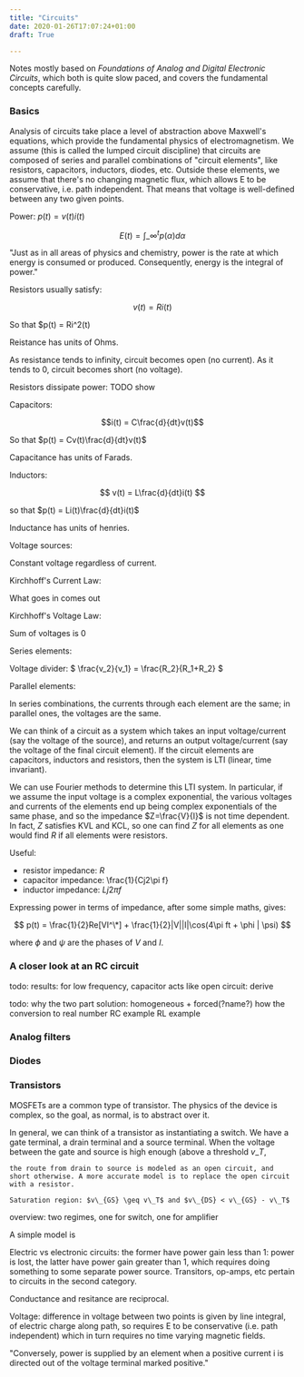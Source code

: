 ```yaml
---
title: "Circuits"
date: 2020-01-26T17:07:24+01:00
draft: True

---
```


<script type="text/javascript" async
  src="https://cdn.mathjax.org/mathjax/latest/MathJax.js?config=TeX-AMS-MML_HTMLorMML">
  MathJax.Hub.Config({
  tex2jax: {
    inlineMath: [['$','$'], ['\\(','\\)']],
    displayMath: [['$$','$$']],
    processEscapes: true,
    processEnvironments: true,
    skipTags: ['script', 'noscript', 'style', 'textarea', 'pre'],
    TeX: { equationNumbers: { autoNumber: "AMS" },
         extensions: ["AMSmath.js", "AMSsymbols.js"] }
  }
  });
  MathJax.Hub.Queue(function() {
    // Fix <code> tags after MathJax finishes running. This is a
    // hack to overcome a shortcoming of Markdown. Discussion at
    // https://github.com/mojombo/jekyll/issues/199
    var all = MathJax.Hub.getAllJax(), i;
    for(i = 0; i < all.length; i += 1) {
        all[i].SourceElement().parentNode.className += ' has-jax';
    }
  });

  MathJax.Hub.Config({
  // Autonumbering by mathjax
  TeX: { equationNumbers: { autoNumber: "AMS" } }
  });

</script>


$\newcommand{\R}{\mathbb{R}}$
$\newcommand{\C}{\mathbb{C}}$
$\newcommand{\N}{\mathbb{N}}$
$\newcommand{\Z}{\mathbb{Z}}$

Notes mostly based on *Foundations of Analog and Digital Electronic Circuits*, which both is quite slow paced, and covers the fundamental concepts carefully.

### Basics

Analysis of circuits take place a level of abstraction above Maxwell's equations, which provide the fundamental physics of electromagnetism. We assume (this is called the lumped circuit discipline) that circuits are composed of series and parallel combinations of "circuit elements", like resistors, capacitors, inductors, diodes, etc. Outside these elements, we assume that there's no changing magnetic flux, which allows E to be conservative, i.e. path independent. That means that voltage is well-defined between any two given points.


Power: $p(t) = v(t)i(t)$

$$E(t) = \int\_{\infty}^t p(\alpha)d\alpha$$

"Just as in all areas of physics and chemistry, power is the rate at which energy is
consumed or produced. Consequently, energy is the integral of power."

Resistors usually satisfy:

$$ v(t) = Ri(t) $$

So that $p(t) = Ri^2(t)

Reistance has units of Ohms.

As resistance tends to infinity, circuit becomes open (no current). As it tends to $0$, circuit becomes short (no voltage).

Resistors dissipate power: TODO show

Capacitors:

$$i(t) = C\frac{d}{dt}v(t)$$

So that $p(t) = Cv(t)\frac{d}{dt}v(t)$

Capacitance has units of Farads.

Inductors:

$$ v(t) = L\frac{d}{dt}i(t) $$

so that $p(t) = Li(t)\frac{d}{dt}i(t)$

Inductance has units of henries.

Voltage sources:

Constant voltage regardless of current.

Kirchhoff's Current Law:

What goes in comes out

Kirchhoff's Voltage Law:

Sum of voltages is 0

Series elements:

Voltage divider: $ \frac{v_2}{v_1} = \frac{R_2}{R_1+R_2} $

Parallel elements:



In series combinations, the
currents through each element are the same; in parallel ones, the voltages are the same.


We can think of a circuit as a system which takes an input voltage/current (say the voltage of the source), and returns an output voltage/current (say the voltage of the final circuit element). If the circuit elements are capacitors, inductors and resistors, then the system is LTI (linear, time invariant).


We can use Fourier methods to determine this LTI system. In particular, if we assume the input voltage is a complex exponential, the various voltages and currents of the elements end up being complex exponentials of the same phase, and so the impedance $Z=\frac{V}{I}$ is not time dependent. In fact, $Z$ satisfies KVL and KCL, so one can find $Z$ for all elements as one would find $R$ if all elements were resistors.

Useful:

- resistor impedance: $R$
- capacitor impedance: \frac{1}{Cj2\pi f}
- inductor impedance: $Lj2\pi f$

Expressing power in terms of impedance, after some simple maths, gives:

$$ p(t) = \frac{1}{2}Re[VI^\*] + \frac{1}{2}|V||I|\cos(4\pi ft + \phi | \psi) $$

where $\phi$ and $\psi$ are the phases of $V$ and $I$.

### A closer look at an RC circuit

todo: results: for low frequency, capacitor acts like open circuit: derive

todo: 	why the two part solution: homogeneous + forced(?name?)
		how the conversion to real number
		RC example
		RL example

### Analog filters


### Diodes

### Transistors

MOSFETs are a common type of transistor. The physics of the device is complex, so the goal, as normal, is to abstract over it.

In general, we can think of a transistor as instantiating a switch. We have a gate terminal, a drain terminal and a source terminal. When the voltage between the gate and source is high enough (above a threshold $v\_T$,

	the route from drain to source is modeled as an open circuit, and short otherwise. A more accurate model is to replace the open circuit with a resistor.

	Saturation region: $v\_{GS} \geq v\_T$ and $v\_{DS} < v\_{GS} - v\_T$

overview: two regimes, one for switch, one for amplifier


A simple model is


Electric vs electronic circuits: the former have power gain less than 1: power is lost, the latter have power gain greater than 1, which requires doing something to some separate power source. Transitors, op-amps, etc pertain to circuits in the second category.




Conductance and resitance are reciprocal.

Voltage: difference in voltage between two points is given by line integral, of electric charge along path, so requires E to be conservative (i.e. path independent) which in turn requires no time varying magnetic fields.

"Conversely, power is supplied by an element when a positive current i is directed
out of the voltage terminal marked positive."
